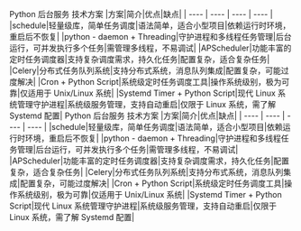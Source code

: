 Python 后台服务 技术方案
|方案|简介|优点|缺点|
| ---- | ---- | ---- | ---- |
|schedule|轻量级库，简单任务调度|语法简单，适合小型项目|依赖运行时环境，重启后不恢复|
|python - daemon + Threading|守护进程和多线程任务管理|后台运行，可并发执行多个任务|需管理多线程，不易调试|
|APScheduler|功能丰富的定时任务调度器|支持复杂调度需求，持久化任务|配置复杂，适合复杂任务|
|Celery|分布式任务队列系统|支持分布式系统，消息队列集成|配置复杂，可能过度解决|
|Cron + Python Script|系统级定时任务调度工具|操作系统级别，极为可靠|仅适用于 Unix/Linux 系统|
|Systemd Timer + Python Script|现代 Linux 系统管理守护进程|系统级服务管理，支持自动重启|仅限于 Linux 系统，需了解 Systemd 配置|
Python 后台服务 技术方案
|方案|简介|优点|缺点|
| ---- | ---- | ---- | ---- |
|schedule|轻量级库，简单任务调度|语法简单，适合小型项目|依赖运行时环境，重启后不恢复|
|python - daemon + Threading|守护进程和多线程任务管理|后台运行，可并发执行多个任务|需管理多线程，不易调试|
|APScheduler|功能丰富的定时任务调度器|支持复杂调度需求，持久化任务|配置复杂，适合复杂任务|
|Celery|分布式任务队列系统|支持分布式系统，消息队列集成|配置复杂，可能过度解决|
|Cron + Python Script|系统级定时任务调度工具|操作系统级别，极为可靠|仅适用于 Unix/Linux 系统|
|Systemd Timer + Python Script|现代 Linux 系统管理守护进程|系统级服务管理，支持自动重启|仅限于 Linux 系统，需了解 Systemd 配置|
